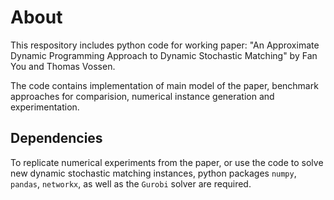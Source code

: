 # About

This respository includes python code for working paper: "An Approximate Dynamic Programming Approach to Dynamic Stochastic Matching" by Fan You and Thomas Vossen.

The code contains implementation of main model of the paper, benchmark approaches for comparision, numerical instance generation and experimentation.

## Dependencies
To replicate numerical experiments from the paper, or use the code to solve new dynamic stochastic matching instances, python packages `numpy`, `pandas`, `networkx`, as well as the `Gurobi` solver are required.
